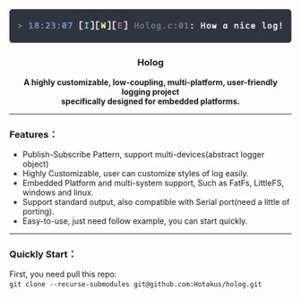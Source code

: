 <center>
  <img src="./assets/holog_banner.png" title="" alt="banner" data-align="center">
<h3 align="center">Holog</h3>
</center>

<div align="center">
<strong>
      A highly customizable, low-coupling, multi-platform, user-friendly logging project  <br>
    specifically designed for embedded platforms.
</strong>
</div>

---

### Features：
- Publish-Subscribe Pattern, support multi-devices(abstract logger object)
- Highly Customizable, user can customize styles of log easily.
- Embedded Platform and multi-system support, Such as FatFs, LittleFS, windows and linux.
- Support standard output, also compatible with Serial port(need a little of porting).
- Easy-to-use, just need follow example, you can start quickly.

---

### Quickly Start：

First, you need pull this repo:  
`git clone --recurse-submodules git@github.com:Hotakus/holog.git`
